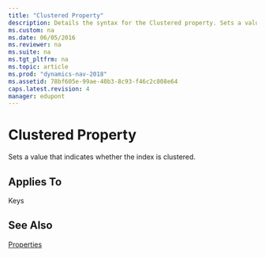 ```yaml
---
title: "Clustered Property"
description: Details the syntax for the Clustered property. Sets a value that indicates whether the index is clustered. 
ms.custom: na
ms.date: 06/05/2016
ms.reviewer: na
ms.suite: na
ms.tgt_pltfrm: na
ms.topic: article
ms.prod: "dynamics-nav-2018"
ms.assetid: 78bf605e-99ae-40b3-8c93-f46c2c808e64
caps.latest.revision: 4
manager: edupont
---
```

# Clustered Property
Sets a value that indicates whether the index is clustered.  
  
## Applies To  
 Keys  
  
## See Also  
 [Properties](Properties.md)